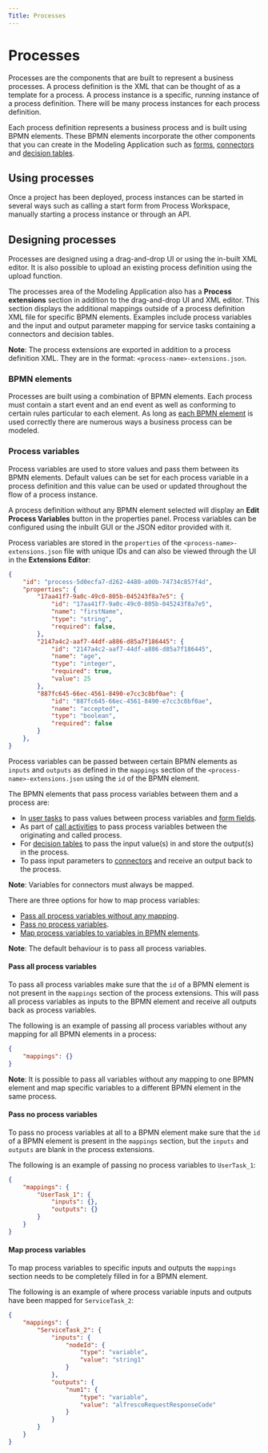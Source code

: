 ```yaml
---
Title: Processes
---
```


# Processes
Processes are the components that are built to represent a business processes. A process definition is the XML that can be thought of as a template for a process. A process instance is a specific, running instance of a process definition. There will be many process instances for each process definition. 

Each process definition represents a business process and is built using BPMN elements. These BPMN elements incorporate the other components that you can create in the Modeling Application  such as [forms](../modeling-forms/README.md), [connectors](../modeling-connectors/README.md) and [decision tables](../modeling-decisions.md). 

## Using processes
Once a project has been deployed, process instances can be started in several ways such as calling a start form from Process Workspace, manually starting a process instance or through an API.  

## Designing processes
Processes are designed using a drag-and-drop UI or using the in-built XML editor. It is also possible to upload an existing process definition using the upload function.

The processes area of the Modeling Application also has a **Process extensions** section in addition to the drag-and-drop UI and XML editor. This section displays the additional mappings outside of a process definition XML file for specific BPMN elements. Examples include process variables and the input and output parameter mapping for service tasks containing a connectors and decision tables. 

**Note**: The process extensions are exported in addition to a process definition XML. They are in the format: `<process-name>-extensions.json`.

### BPMN elements
Processes are built using a combination of BPMN elements. Each process must contain a start event and an end event as well as conforming to certain rules particular to each element. As long as [each BPMN element](../modeling-processes/processes-bpmn/README.md) is used correctly there are numerous ways a business process can be modeled.

### Process variables
Process variables are used to store values and pass them between its BPMN elements. Default values can be set for each process variable in a process definition and this value can be used or updated throughout the flow of a process instance.  

A process definition without any BPMN element selected will display an **Edit Process Variables** button in the properties panel. Process variables can be configured using the inbuilt GUI or the JSON editor provided with it.

Process variables are stored in the `properties` of the `<process-name>-extensions.json` file with unique IDs and can also be viewed through the UI in the **Extensions Editor**: 

```json
{
    "id": "process-5d0ecfa7-d262-4480-a00b-74734c857f4d",
    "properties": {
        "17aa41f7-9a0c-49c0-805b-045243f8a7e5": {
            "id": "17aa41f7-9a0c-49c0-805b-045243f8a7e5",
            "name": "firstName",
            "type": "string",
            "required": false,
        },
        "2147a4c2-aaf7-44df-a886-d85a7f186445": {
            "id": "2147a4c2-aaf7-44df-a886-d85a7f186445",
            "name": "age",
            "type": "integer",
            "required": true,
            "value": 25
        },
        "887fc645-66ec-4561-8490-e7cc3c8bf0ae": {
            "id": "887fc645-66ec-4561-8490-e7cc3c8bf0ae",
            "name": "accepted",
            "type": "boolean",
            "required": false
        }
    },
}
```

Process variables can be passed between certain BPMN elements as `inputs` and `outputs` as defined in the `mappings` section of the `<process-name>-extensions.json` using the `id` of the BPMN element. 

The BPMN elements that pass process variables between them and a process are:

* In [user tasks](../modeling-processes/processes-bpmn/bpmn-user.md) to pass values between process variables and [form fields](../modeling-forms/forms-fields.md).
* As part of [call activities](../modeling-processes/process-bpmn/bpmn-call.md) to pass process variables between the originating and called process.
* For [decision tables](../modelding-decisions.md) to pass the input value(s) in and store the output(s) in the process.
* To pass input parameters to [connectors](../modeling-connectors/README.md) and receive an output back to the process. 

**Note**: Variables for connectors must always be mapped.

There are three options for how to map process variables: 

* [Pass all process variables without any mapping](#pass-all-process-variables).
* [Pass no process variables](#pass-no-process-variables). 
* [Map process variables to variables in BPMN elements](#map-process-variables).

**Note**: The default behaviour is to pass all process variables.

#### Pass all process variables
To pass all process variables make sure that the `id` of a BPMN element is not present in the `mappings` section of the process extensions. This will pass all process variables as inputs to the BPMN element and receive all outputs back as process variables. 

The following is an example of passing all process variables without any mapping for all BPMN elements in a process:

```json
{
    "mappings": {}
}
```

**Note**: It is possible to pass all variables without any mapping to one BPMN element and map specific variables to a different BPMN element in the same process. 

#### Pass no process variables
To pass no process variables at all to a BPMN element make sure that the `id` of a BPMN element is present in the `mappings` section, but the `inputs` and `outputs` are blank in the process extensions.

The following is an example of passing no process variables to `UserTask_1`:

```json
{
    "mappings": {
        "UserTask_1": {
            "inputs": {},
            "outputs": {}
        }
    }
}
```

#### Map process variables
To map process variables to specific inputs and outputs the `mappings` section needs to be completely filled in for a BPMN element. 

The following is an example of where process variable inputs and outputs have been mapped for `ServiceTask_2`: 

```json
{
    "mappings": {
        "ServiceTask_2": {
            "inputs": {
                "nodeId": {
                    "type": "variable",
                    "value": "string1"
                }
            },
            "outputs": {
                "num1": {
                    "type": "variable",
                    "value": "alfrescoRequestResponseCode"
                }
            }
        }
    }
}
```